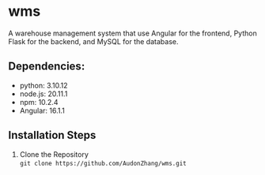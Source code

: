 # wms

A warehouse management system that use Angular for the frontend, Python Flask for the backend, and MySQL for the database.

## Dependencies:

- python: 3.10.12
- node.js: 20.11.1
- npm: 10.2.4
- Angular: 16.1.1

## Installation Steps

1. Clone the Repository
   <br>`git clone https://github.com/AudonZhang/wms.git`
